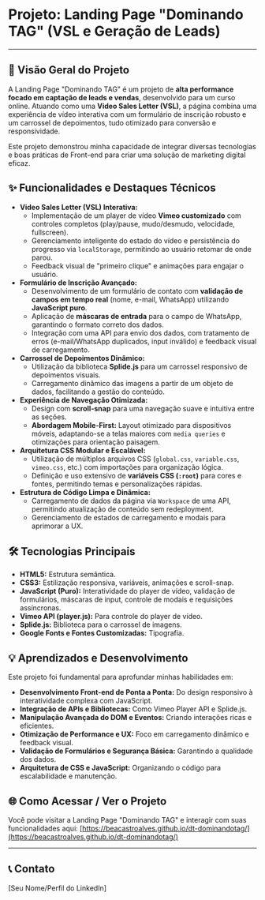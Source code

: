 # Projeto: Landing Page "Dominando TAG" (VSL e Geração de Leads)

---

## 🚀 Visão Geral do Projeto

A Landing Page "Dominando TAG" é um projeto de **alta performance focado em captação de leads e vendas**, desenvolvido para um curso online. Atuando como uma **Video Sales Letter (VSL)**, a página combina uma experiência de vídeo interativa com um formulário de inscrição robusto e um carrossel de depoimentos, tudo otimizado para conversão e responsividade.

Este projeto demonstrou minha capacidade de integrar diversas tecnologias e boas práticas de Front-end para criar uma solução de marketing digital eficaz.

## ✨ Funcionalidades e Destaques Técnicos

* **Video Sales Letter (VSL) Interativa:**
    * Implementação de um player de vídeo **Vimeo customizado** com controles completos (play/pause, mudo/desmudo, velocidade, fullscreen).
    * Gerenciamento inteligente do estado do vídeo e persistência do progresso via `localStorage`, permitindo ao usuário retomar de onde parou.
    * Feedback visual de "primeiro clique" e animações para engajar o usuário.
* **Formulário de Inscrição Avançado:**
    * Desenvolvimento de um formulário de contato com **validação de campos em tempo real** (nome, e-mail, WhatsApp) utilizando **JavaScript puro**.
    * Aplicação de **máscaras de entrada** para o campo de WhatsApp, garantindo o formato correto dos dados.
    * Integração com uma API para envio dos dados, com tratamento de erros (e-mail/WhatsApp duplicados, input inválido) e feedback visual de carregamento.
* **Carrossel de Depoimentos Dinâmico:**
    * Utilização da biblioteca **Splide.js** para um carrossel responsivo de depoimentos visuais.
    * Carregamento dinâmico das imagens a partir de um objeto de dados, facilitando a gestão do conteúdo.
* **Experiência de Navegação Otimizada:**
    * Design com **scroll-snap** para uma navegação suave e intuitiva entre as seções.
    * **Abordagem Mobile-First:** Layout otimizado para dispositivos móveis, adaptando-se a telas maiores com `media queries` e otimizações para orientação paisagem.
* **Arquitetura CSS Modular e Escalável:**
    * Utilização de múltiplos arquivos CSS (`global.css`, `variable.css`, `vimeo.css`, etc.) com importações para organização lógica.
    * Definição e uso extensivo de **variáveis CSS (`:root`)** para cores e fontes, permitindo temas e personalizações rápidas.
* **Estrutura de Código Limpa e Dinâmica:**
    * Carregamento de dados da página via `Workspace` de uma API, permitindo atualização de conteúdo sem redeployment.
    * Gerenciamento de estados de carregamento e modais para aprimorar a UX.

## 🛠️ Tecnologias Principais

* **HTML5:** Estrutura semântica.
* **CSS3:** Estilização responsiva, variáveis, animações e scroll-snap.
* **JavaScript (Puro):** Interatividade do player de vídeo, validação de formulários, máscaras de input, controle de modais e requisições assíncronas.
* **Vimeo API (player.js):** Para controle do player de vídeo.
* **Splide.js:** Biblioteca para o carrossel de imagens.
* **Google Fonts e Fontes Customizadas:** Tipografia.

## 💡 Aprendizados e Desenvolvimento

Este projeto foi fundamental para aprofundar minhas habilidades em:

* **Desenvolvimento Front-end de Ponta a Ponta:** Do design responsivo à interatividade complexa com JavaScript.
* **Integração de APIs e Bibliotecas:** Como Vimeo Player API e Splide.js.
* **Manipulação Avançada do DOM e Eventos:** Criando interações ricas e eficientes.
* **Otimização de Performance e UX:** Foco em carregamento dinâmico e feedback visual.
* **Validação de Formulários e Segurança Básica:** Garantindo a qualidade dos dados.
* **Arquitetura de CSS e JavaScript:** Organizando o código para escalabilidade e manutenção.

## 🌐 Como Acessar / Ver o Projeto

Você pode visitar a Landing Page "Dominando TAG" e interagir com suas funcionalidades aqui:
[https://beacastroalves.github.io/dt-dominandotag/](https://beacastroalves.github.io/dt-dominandotag/)

---

## 📞 Contato

[Seu Nome/Perfil do LinkedIn]
